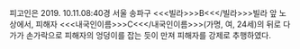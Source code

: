 피고인은 2019. 10.11.08:40경 서울 송파구 <<<빌라>>>B<<</빌라>>>빌라 앞 노상에서, 피해자 <<<내국인이름>>>C<<</내국인이름>>>(가명, 여, 24세)의 뒤로 다가가 손가락으로 피해자의 엉덩이를 잡는 듯이 만져 피해자를 강제로 추행하였다.